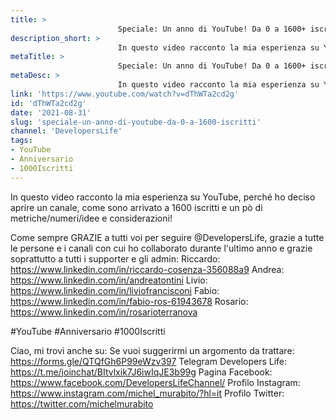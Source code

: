 ```yaml
---
title: > 
                        Speciale: Un anno di YouTube! Da 0 a 1600+ iscritti!
description_short: > 
                        In questo video racconto la mia esperienza su YouTube, perché ho deciso aprire un canale, come sono arrivato a 1600 iscritti e ...
metaTitle: > 
                        Speciale: Un anno di YouTube! Da 0 a 1600+ iscritti!
metaDesc: > 
                        In questo video racconto la mia esperienza su YouTube, perché ho deciso aprire un canale, come sono arrivato a 1600 iscritti e ...
link: 'https://www.youtube.com/watch?v=dThWTa2cd2g'
id: 'dThWTa2cd2g'
date: '2021-08-31'
slug: 'speciale-un-anno-di-youtube-da-0-a-1600-iscritti'
channel: 'DevelopersLife'
tags: 
- YouTube
- Anniversario
- 1000Iscritti
---
```

In questo video racconto la mia esperienza su YouTube, perché ho deciso aprire un canale, come sono arrivato a 1600 iscritti e un pò di metriche/numeri/idee e considerazioni!

Come sempre GRAZIE a tutti voi per seguire @DevelopersLife, grazie a tutte le persone e i canali con cui ho collaborato durante l'ultimo anno e grazie soprattutto a tutti i supporter e gli admin:
Riccardo: https://www.linkedin.com/in/riccardo-cosenza-356088a9
Andrea: https://www.linkedin.com/in/andreatontini
Livio: https://www.linkedin.com/in/liviofrancisconi
Fabio: https://www.linkedin.com/in/fabio-ros-61943678
Rosario: https://www.linkedin.com/in/rosarioterranova

#YouTube #Anniversario #1000Iscritti

Ciao, mi trovi anche su:
Se vuoi suggerirmi un argomento da trattare: https://forms.gle/QTQfGh6P99eWzv397
Telegram Developers Life: https://t.me/joinchat/BItvlxik7J6iwIqJE3b99g
Pagina Facebook: https://www.facebook.com/DevelopersLifeChannel/
Profilo Instagram: https://www.instagram.com/michel_murabito/?hl=it
Profilo Twitter: https://twitter.com/michelmurabito​